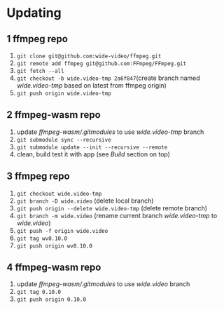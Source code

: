 # Updating

## 1 ffmpeg repo

1. `git clone git@github.com:wide-video/ffmpeg.git`
2. `git remote add ffmpeg git@github.com:FFmpeg/FFmpeg.git`
3. `git fetch --all`
4. `git checkout -b wide.video-tmp 2a6f847`(create branch named *wide.video-tmp* based on latest from ffmpeg origin)
5. `git push origin wide.video-tmp`

## 2 ffmpeg-wasm repo

1. update *ffmpeg-wasm/.gitmodules* to use *wide.video-tmp* branch
2. `git submodule sync --recursive`
3. `git submodule update --init --recursive --remote`
4. clean, build test it with app (see *Build* section on top)

## 3 ffmpeg repo

1. `git checkout wide.video-tmp`
2. `git branch -D wide.video` (delete local branch)
3. `git push origin --delete wide.video-tmp` (delete remote branch)
4. `git branch -m wide.video` (rename current branch *wide.video-tmp* to *wide.video*)
5. `git push -f origin wide.video`
6. `git tag wv0.10.0`
7. `git push origin wv0.10.0`

## 4 ffmpeg-wasm repo

1. update *ffmpeg-wasm/.gitmodules* to use *wide.video* branch
2. `git tag 0.10.0`
3. `git push origin 0.10.0`